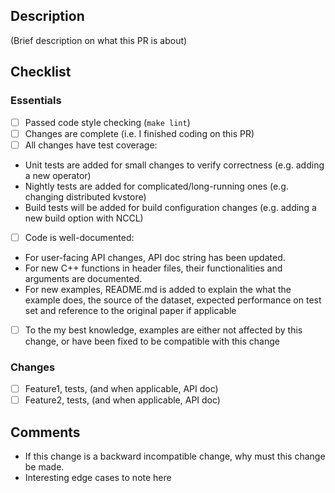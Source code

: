 ## Description ##
(Brief description on what this PR is about)

## Checklist ##
### Essentials ###
- [ ] Passed code style checking (`make lint`)
- [ ] Changes are complete (i.e. I finished coding on this PR)
- [ ] All changes have test coverage:
- Unit tests are added for small changes to verify correctness (e.g. adding a new operator)
- Nightly tests are added for complicated/long-running ones (e.g. changing distributed kvstore)
- Build tests will be added for build configuration changes (e.g. adding a new build option with NCCL)
- [ ] Code is well-documented: 
- For user-facing API changes, API doc string has been updated. 
- For new C++ functions in header files, their functionalities and arguments are documented. 
- For new examples, README.md is added to explain the what the example does, the source of the dataset, expected performance on test set and reference to the original paper if applicable
- [ ] To the my best knowledge, examples are either not affected by this change, or have been fixed to be compatible with this change

### Changes ###
- [ ] Feature1, tests, (and when applicable, API doc)
- [ ] Feature2, tests, (and when applicable, API doc)

## Comments ##
- If this change is a backward incompatible change, why must this change be made.
- Interesting edge cases to note here

